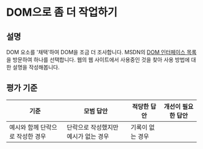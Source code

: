 # DOM으로 좀 더 작업하기

## 설명

DOM 요소를 '채택'하여 DOM을 조금 더 조사합니다. MSDN의 [DOM 인터페이스 목록](https://developer.mozilla.org/en-US/docs/Web/API/Document_Object_Model)을 방문하여 하나를 선택합니다. 웹의 웹 사이트에서 사용중인 것을 찾아 사용 방법에 대한 설명을 작성해봅니다.

## 평가 기준

기준 | 모범 답안 | 적당한 답안 | 개선이 필요한 답안
--- | --- | --- | ---
 | 예시와 함께 단락으로 작성한 경우 | 단락으로 작성했지만 예시가 없는 경우 | 기록이 없는 경우
